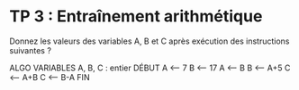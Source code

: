 # TP 3 : Entraînement arithmétique

Donnez les valeurs des variables A, B et C après exécution des instructions suivantes ?

ALGO
VARIABLES
  A, B, C : entier
DÉBUT
  A <— 7
  B <— 17
  A <— B
  B <— A+5
  C <— A+B
  C <— B-A
FIN
